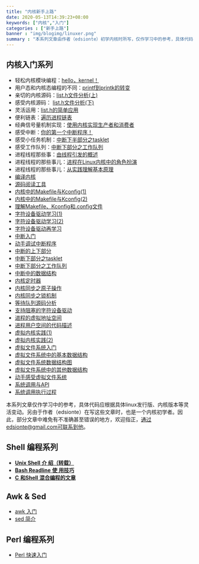 ```yaml
---
title: "内核新手上路"
date: 2020-05-13T14:39:23+08:00
keywords: ["内核","入门"]
categories : ["新手上路"]
banner : "img/blogimg/linuxer.png"
summary : "本系列文章由作者（edsionte）初学内核时所写，仅作学习中的参考，具体代码应根据具体linux发行版、内核版本等灵活变动。"
---
```


## 内核入门系列 

- 轻松内核模块编程：[hello，kernel！](http://edsionte.com/techblog/archives/1336)
- 用户态和内核态编程的不同：[printf到printk的转变](http://edsionte.com/techblog/archives/1350)
- 亲切的内核源码：[list.h文件分析(上)](http://edsionte.com/techblog/archives/1074)
- 感受内核源码： [list.h文件分析(下)](http://edsionte.com/techblog/archives/1098)
- 灵活运用：[list.h的简单应用](http://edsionte.com/techblog/archives/1140)
- 便利链表：[遍历进程链表](http://edsionte.com/techblog/archives/1841)
- 经典信号量机制实现：[使用内核实现生产者和消费者](http://edsionte.com/techblog/archives/1835)
- 感受中断：[你的第一个中断程序！](http://edsionte.com/techblog/archives/1521)
- 感受小任务机制：[中断下半部分之tasklet](http://edsionte.com/techblog/archives/1547)
- 感受工作队列：[中断下部分之工作队列](http://edsionte.com/techblog/archives/1582)
- 进程线程那些事：[由线程引发的概述](http://edsionte.com/techblog/archives/3223)
- 进程线程的那些事儿：[进程在Linux内核中的角色扮演](http://edsionte.com/techblog/archives/3254)
- 进程线程的那些事儿：[从实践理解基本原理](http://edsionte.com/techblog/archives/3272)
- [编译内核](http://edsionte.com/techblog/archives/3289)
- [源码阅读工具](http://edsionte.com/techblog/archives/1689)
- [内核中的Makefile与Kconfig(1)](http://edsionte.com/techblog/archives/1286)
- [内核中的Makefile与Kconfig(2)](http://edsionte.com/techblog/archives/1304)
- [理解Makefile、Kconfig和.config文件](http://edsionte.com/techblog/archives/1332)
- [字符设备驱动学习(1)](http://edsionte.com/techblog/archives/1362)
- [字符设备驱动学习(2)](http://edsionte.com/techblog/archives/1393)
- [字符设备驱动再学习](http://edsionte.com/techblog/archives/2257)
- [中断入门](http://edsionte.com/techblog/archives/1495)
- [动手调试中断程序](http://edsionte.com/techblog/archives/1521)
- [中断的上下部分](http://edsionte.com/techblog/archives/1539)
- [中断下部分之tasklet](http://edsionte.com/techblog/archives/1547)
- [中断下部分之工作队列](http://edsionte.com/techblog/archives/1582)
- [中断中的数据结构](http://edsionte.com/techblog/archives/1618)
- [内核定时器](http://edsionte.com/techblog/archives/1738)
- [内核同步之原子操作](http://edsionte.com/techblog/archives/1809)
- [内核同步之锁机制](http://edsionte.com/techblog/archives/1820)
- [等待队列源码分析](http://edsionte.com/techblog/archives/1854)
- [支持阻塞的字符设备驱动](http://edsionte.com/techblog/archives/1895)
- [进程的虚拟地址空间](http://edsionte.com/techblog/archives/1922)
- [进程用户空间的代码描述](http://edsionte.com/techblog/archives/1940)
- [虚拟内核实践(1)](http://edsionte.com/techblog/archives/1953)
- [虚拟内核实践(2)](http://edsionte.com/techblog/archives/1966)
- [虚拟文件系统入门](http://edsionte.com/techblog/archives/1974)
- [虚拟文件系统中的基本数据结构](http://edsionte.com/techblog/archives/1984)
- [虚拟文件系统数据结构图](http://edsionte.com/techblog/archives/2023)
- [虚拟文件系统中的其他数据结构](http://edsionte.com/techblog/archives/2033)
- [动手感受虚拟文件系统](http://edsionte.com/techblog/archives/2054)
- [系统调用与API](http://edsionte.com/techblog/archives/2071)
- [系统调用执行过程](http://edsionte.com/techblog/archives/2163)

本系列文章仅作学习中的参考，具体代码应根据具体linux发行版、内核版本等灵活变动。另由于作者（edsionte）在写这些文章时，也是一个内核初学者。因此，部分文章中难免有不准确甚至错误的地方，欢迎指正，通过edsionte@gmail.com可联系到他。

## Shell 编程系列

- [**Unix Shell** **介 绍（转载）**](http://wwww.kerneltravel.net/newbie/bsh_intro.htm)
- [**Bash Readline** **使 用技巧**](http://wwww.kerneltravel.net/newbie/bash_readline.htm)
- [**C** **和Shell** **混合编程的文章**](http://wwww.kerneltravel.net/newbie/c_and_shell.htm)

## Awk & Sed

- [awk 入门](http://www.cs.hmc.edu/qref/awk.html)
- [sed 简介](http://www.grymoire.com/Unix/Sed.html)

## Perl 编程系列

- [Perl 快速入门](http://www.well.ox.ac.uk/~johnb/comp/perl/intro.html)